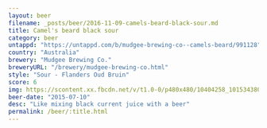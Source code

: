 ```yaml
---
layout: beer
filename: _posts/beer/2016-11-09-camels-beard-black-sour.md
title: Camel's beard black sour
category: beer
untappd: "https://untappd.com/b/mudgee-brewing-co--camels-beard/991128"
country: "Australia"
brewery: "Mudgee Brewing Co."
breweryURL: "/brewery/mudgee-brewing-co.html"
style: "Sour - Flanders Oud Bruin"
score: 6
img: https://scontent.xx.fbcdn.net/v/t1.0-0/p480x480/10404258_10153438036873745_1054335218755238006_n.jpg?_nc_cat=107&_nc_ht=scontent.xx&oh=9f14619f9a38ed877763475b9ccd4529&oe=5C97CE6C
beer-date: "2015-07-10"
desc: "Like mixing black current juice with a beer"
permalink: /beer/:title.html
---
```

